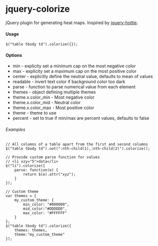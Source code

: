 jquery-colorize
========

jQuery plugin for generating heat maps. Inspired by [jquery-hottie](https://github.com/DLarsen/jquery-hottie).

#### Usage
```
$("table tbody td").colorize({});
```

#### Options
* min - explicity set a minimum cap on the most negative color
* max - explicity set a maximum cap on the most positive color
* center - explicitly define the neutral value, defaults to mean of values
* readable - invert text color if background color too dark
* parse - function to parse numerical value from each element
* themes - object defining multiple themes
* theme.x.color_min - Most negative color
* theme.x.color_mid - Neutral color
* theme.x.color_max - Most positive color
* theme - theme to use
* percent - set to true if min/max are percent values, defaults to false

###### Examples

```
// All columns of a table apart from the first and second columns
$("table tbody td").not(":nth-child(1),:nth-child(2)").colorize();

// Provide custom parse function for values
// <li xzy="5">data</li>
$("li").colorize({
	parse: function(e) { 
		return $(e).attr("xyz");
	}
});

// Custom theme
var themes = { 
	my_custom_theme: { 
		min_color: "#000000", 
		mid_color:"#DDDDDD", 
		max_color: "#FFFFFF"
	}
};
$("table tbody td").colorize({ 
	themes: themes, 
	theme:"my_custom_theme"
});

```
